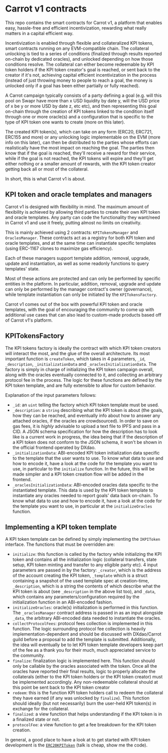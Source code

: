 # Carrot v1 contracts

This repo contains the smart contracts for Carrot v1, a platform that enables
easy, hassle-free and efficient incentivization, rewarding what really matters
in a capital efficient way.

Incentivization is enabled through flexible and collateralized KPI tokens, smart
contracts running on any EVM-compatible chain. The collateral unlocking is tied
to a series of conditions (finalized through results reported on-chain by
dedicated oracles), and unlocked depending on how those conditions resolve. The
collateral can either become redeemable by KPI token holders if the KPI token
creator's goal is reached, or sent back to the creator if it's not, achieving
capital efficient incentivization in the process (instead of just throwing money
to people to reach a goal, the money is unlocked only if a goal has been either
partially or fully reached).

A Carrot campaign typically consists of a party defining a goal (e.g. will this
pool on Swapr have more than x USD liquidity by date y, will the USD price of x
be y or more USD by date z, etc etc), and then representing this goal on-chain
through the creation of KPI tokens linked to the condition itself through one or
more oracle(s) and a configuration that is specific to the type of KPI token one
wants to create (more on this later).

The created KPI token(s), which can take on any form (ERC20, ERC721, ERC155 and
more) or any unlocking logic implementable on the EVM (more info on this later),
can then be distributed to the parties whose efforts can realistically have the
most impact on reaching the goal. The parties then know that if the goal is
reached, they'll receive a reward for their service, while if the goal is not
reached, the KPI tokens will expire and they'll get either nothing or a smaller
amount of rewards, with the KPI token creator getting back all or most of the
collateral.

In short, this is what Carrot v1 is about.

## KPI token and oracle templates and managers

Carrot v1 is designed with flexibility in mind. The maximum amount of
flexibility is achieved by allowing third parties to create their own KPI token
and oracle templates. Any party can code the functionality they want/need in
Carrot v1 and use it freely, putting almost no limits on creativity.

This is mainly achieved using 2 contracts: `KPITokensManager` and
`OraclesManager`. These contracts act as a registry for both KPI token and
oracle templates, and at the same time can instantiate specific templates (using
ERC-1167 clones to maximize gas efficiency).

Each of these managers support template addition, removal, upgrade, update and
instantiation, as well as some readonly functions to query templates' state.

Most of these actions are protected and can only be performed by specific
entities in the platform. In particular, addition, removal, upgrade and update
can only be performed by the manager contract's owner (governance), while
template instantiation can only be initiated by the `KPITokensFactory`.

Carrot v1 comes out of the box with powerful KPI token and oracle templates,
with the goal of encouraging the community to come up with additional use cases
that can also lead to custom-made products based off of Carrot v1's platform.

## KPITokensFactory

The KPI tokens factory is ideally the contract with which KPI token creators
will interact the most, and the glue of the overall architecture. Its most
important function is `createToken`, which takes in 4 parameters, `_id`,
`_description`, `_initializationData` and `_oraclesInitializationData`. The
factory is simply in charge of initializing the KPI token campaign overall,
along with the oracles eventually connected to it, and collecting an arbitrary
protocol fee in the process. The logic for these functions are defined by the
KPI token template, and are fully extensible to allow for custom behavior.

Explanation of the input parameters follows:

- `_id`: an `uint` telling the factory which KPI token template must be used.
- `_description`: a `string` describing what the KPI token is about (the goals,
  how they can be reached, and eventually info about how to answer any attached
  oracles, if the oracles are crowdsourced). In order to save on gas fees, it is
  _highly_ advisable to upload a text file to IPFS and pass in a CID. A JSON
  schema specification for how the description has to look like is a current
  work in progress, the idea being that if the description of a KPI token does
  not conform to the JSON schema, it won't be shown in the official frontend
  operated by DXdao.
- `_initializationData`: ABI-encoded KPI token initialization data specific to
  the template that the user wants to use. To know what data to use and how to
  encode it, have a look at the code for the template you want to use, in
  particular to the `initialize` function. In the future, this will be made
  simpler and a KPI token creation flow will be added in the frontend.
- `_oraclesInitializationData`: ABI-encoded oracles data specific to the
  instantiated template. This data is used by the KPI token template to
  instantiate any oracles needed to report goals' data back on-chain. To know
  what data to use and how to encode it, have a look at the code for the
  template you want to use, in particular at the `initializeOracles` function.

## Implementing a KPI token template

A KPI token template can be defined by simply implementing the `IKPIToken`
interface. The functions that must be overridden are:

- `initialize`: this function is called by the factory while initializing the
  KPI token and contains all the initialization logic (collateral transfers,
  state setup, KPI token minting and transfer to any eligible party etc). 4
  input parameters are passed in by the factory: `_creator`, which is the
  address of the account creating the KPI token, `_template` which is a struct
  containing a snapshot of the used template spec at creation-time,
  `_description`, which is a string the contents of which describe what the KPI
  token is about (see `_description` in the above list too), and `_data`, which
  contains any parameters/configuration required by the initialization function
  in an ABI-encoded fashion.
- `initializeOracles`: oracle(s) initialization is performed in this function.
  The `_oraclesManager` contract address is passed in as an input alongside
  `_data`, the arbitrary ABI-encoded data needed to instantiate the oracles.
- `collectProtocolFees`: protocol fees collection is implemented in this
  function. The logic surrounding protocol fee collection is heavily
  implementation-dependent and should be discussed with DXdao/Carrot guild
  before a proposal to add the template is submitted. Additionally, the idea
  will eventually be to let KPI token template developers keep part of the fee
  as a thank you for their much, much appreciated service to the community.
- `finalize`: finalization logic is implemented here. This function should only
  be callable by the oracles associated with the token. Once all the oracles
  have reported their final results, logic to properly allocate the collaterals
  (either to the KPI token holders or the KPI token creator) must be implemented
  accordingly. Any non-redeemable collateral should at this point be sent back
  to the KPI token creator
- `redeem`: this is the function KPI token holders call to redeem the collateral
  they have earned (if any was unlocked by `finalize`). This function should
  ideally (but not necessarily) burn the user-held KPI token(s) in exchange for
  the collateral.
- `finalized`: a view function that helps understanding if the KPI token is in a
  finalized state or not.
- `protocolFee`: a view function to get a fee breakdown for the KPI token
  creation.

In general, a good place to have a look at to get started with KPI token
development is the
[`ERC20KPIToken`](https://github.com/carrot-kpi/erc20-kpi-token-template) (talk
is cheap, show me the code).
